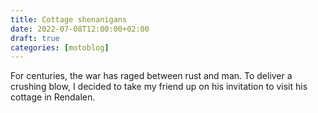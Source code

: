 ```yaml
---
title: Cottage shenanigans
date: 2022-07-08T12:00:00+02:00
draft: true
categories: [motoblog]
---
```


For centuries, the war has raged between rust and man. To deliver a crushing blow, I decided to take my friend up on his invitation to visit his cottage in Rendalen.


